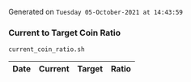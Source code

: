 Generated on `Tuesday 05-October-2021 at 14:43:59`

### Current to Target Coin Ratio
`current_coin_ratio.sh`

Date|Current|Target|Ratio
---|---|---|---

